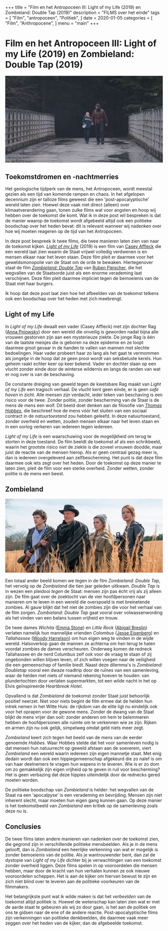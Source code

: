 +++
title = "Film en het Antropoceen III: Light of my Life (2019) en Zombieland: Double Tap (2019)"
description = "FILMS over het einde"
tags = [
    "Film",
    "antropoceen",
    "Politiek",
]
date = 2020-01-05
categories = [
    "Film",
    "Anthropocene",
]
menu = "main"
+++
 
# Film en het Antropoceen III: Light of my Life (2019) en Zombieland: Double Tap (2019)

![](https://github.com/Boreque/deklos/blob/master/static/images/light_of_my_life.png?raw=true)

## Toekomstdromen en -nachtmerries

Het geologische tijdperk van de mens, het Antropoceen, wordt meestal
gezien als een tijd van komende rampen en chaos. In het afgelopen
decennium zijn er talloze films geweest die een 'post-apocalyptische'
wereld laten zien. Hoewel deze vaak niet direct (alleen) over
klimaatverandering gaan, tonen zulke films wat voor angsten en hoop
wij hebben over de toekomst die komt. Wat ik in deze post wil bespreken
is dat de manier waarop de toekomst wordt afgebeeld altijd ook een
politieke boodschap over het heden bevat: dit is relevant wanneer wij
nadenken over hoe wij moeten reageren op de tijd van het Antropoceen. 

In deze post bespreek ik twee films, die twee manieren laten zien van naar
de toekomst kijken. [*Light of my Life*](https://www.imdb.com/title/tt6063090/) (2019) is een film van
[Casey Affleck](https://www.imdb.com/name/nm0000729/?ref_=fn_al_nm_1) die
een wereld laat zien waarin de Staat vrijwel volledig verdwenen is en
mensen elkaar naar het leven staan. Deze film pleit er daarmee voor het
geweldsmonopolie van de Staat om de orde te bewaken. Hiertegenover staat
de film [*Zombieland: Double Tap*](2019) van [Ruben Fleischer](https://www.imdb.com/name/nm0281508/?ref_=nv_sr_srsg_0), die
het wegvallen van de Staatsorde juist als een enorme verademing laat
verschijnen. Deze film pleit daarmee impliciet tegen de bemoeienis van de
Staat met haar burgers. 

Ik hoop dat deze post laat zien hoe het afbeelden van de toekomst telkens
ook een boodschap over het heden met zich meebrengt. 

## Light of my Life

In *Light of my Life* dwaalt een vader (Casey Affleck) met zijn dochter
Rag ([Anna Pniowsky](https://www.imdb.com/name/nm6370548/?ref_=tt_cl_t1))
door een wereld die onveilig is geworden nadat bijna alle vrouwen
gestorven zijn aan een mysterieuze ziekte. De jonge Rag is één van de
laatste meisjes die is geboren na deze epidemie en ze loopt daarmee groot gevaar in de handen
te vallen van mannen met slechte bedoelingen. Haar vader probeert haar zo
lang als het gaat te vermommen als jongetje in de hoop dat ze geen prooi wordt van seksbeluste kerels. Hun geheim raakt echter keer
op keer bekend. Vader en dochter slaan op een vlucht zonder einde door de
winterse wildernis en langs de randen van wat er nog over is van de beschaving.

De constante dreiging van geweld tegen de kwetsbare Rag maakt van *Light
of my Life* een tragisch verhaal. De vlucht  kent
geen einde, er is geen *safe haven* in zicht. Alle mensen zijn verdacht,
ieder teken van beschaving is een risico voor de twee. Zonder politie,
zonder bescherming van de Staat is de mens de mens een wolf. Dit beeld
doet denken aan de filosofie van [*Thomas Hobbes*](https://plato.stanford.edu/entries/hobbes/), die beschreef hoe de
mens vóór het sluiten van een sociaal contract in de *natuurtoestand* zou
hebben geleefd. In deze natuurtoestand, zonder overheid en wetten, zouden
mensen elkaar naar het leven staan en in een oorlog verkeren van iedereen
tegen iedereen. 

*Light of my Life* is een waarschuwing voor de mogelijkheid om terug te
storten in deze toestand. De film beeldt de toekomst af als een
schrikbeeld, waarin het grootste risico *niet* de ziekte is die zoveel
vrouwen doodde, maar juist de reactie van de mensen hierop. Als er geen
centraal gezag meer is, dan is iedereen overgeleverd aan zelfbescherming.
Het punt is dat deze film daarmee ook iets zegt over het heden. Door de
toekomst op deze manier te laten zien, pleit de film voor een sterke
overheid. Zonder wetten, zonder politie is de mens een beest. 

## Zombieland

![](https://github.com/Boreque/deklos/blob/master/static/images/zombieland.jpg?raw=true)

Een totaal ander beeld komen we tegen in de film *Zombieland: Double Tap*,
het vervolg op de  *Zombieland* die tien jaar geleden uitkwam. *Double
Tap* is in wezen een pleidooi *tegen* de Staat: mensen zijn pas écht vrij
als zij alleen zijn. De film gaat over de zoektocht van de vier
hoofdpersonen naar manieren om te leven in een wereld die overspoeld is
met breinetende zombies. Al gauw blijkt dat het niet de zombies zijn die voor het verhaal van de film zorgen. *Zombieland: Double Tap* gaat vooral over
volwassenwording als het vinden van een balans tussen vrijheid en trouw.

De twee dames *Wichita* ([Emma Stone](https://www.imdb.com/name/nm1297015/?ref_=tt_cl_t3)) en *Little
Rock* ([Abigail Breslin](https://www.imdb.com/name/nm1113550/?ref_=tt_cl_t4)) verlaten namelijk hun
mannelijke vrienden *Colombus* ([Jesse Eisenberg](https://www.imdb.com/name/nm0251986/?ref_=nv_sr_srsg_0)) en
*Tallahassee* ([Woody Harrelson](https://www.imdb.com/name/nm0000437/?ref_=tt_cl_t1)) om hun
eigen weg te vinden in de wijde wereld. Halsoverkop gaan de mannen ze achterna om hen terug
te halen voordat zombies de dames verscheuren. Onderweg komen de redneck Tallahassee en de nerd Columbus zelf ook voor de vraag te staan of zij ongebonden
willen blijven leven, of zich willen voegen naar de veiligheid die een
gemeenschap of familie biedt. Naast deze dilemma's is *Zombieland: Doubletap* vooral een dwaze roadtrip
door de ruïnes van een samenleving, waar de helden met niets of niemand
rekening hoeven te houden: van plundertochten door verlaten supermarkten,
tot een wilde nacht in het op Elvis geïnspireerde *Heartbreak Hotel*. 

Opvallend is dat *Zombieland* de toekomst zonder Staat juist
behoorlijk positief neerzet. Niet voor niets begint de film ermee dat de
helden hun intrek nemen in het Witte Huis: de rijkdom van de elite ligt nu
eindelijk ook voor het oprapen voor de gewone mens. Zonder de dwang van
de Staat blijkt de mens vrijer dan ooit: zonder anderen om hem te
belemmeren hebben de hoofdpersonen alle ruimte om te verkennen wie ze
zijn. Rijken en armen zijn nu ook gelijk, simpelweg omdat geld niets meer
zegt.

*Zombieland* keert zich tegen het beeld van de mens van de eerder genoemde *Hobbes*. Waar
Hobbes stelde dat het voor samenleven nodig is dat mensen hun natuurrecht
op geweld afstaan aan de soeverein, viert *Zombieland* een wereld waarin
iedereen zijn eigen mannetje staat. Met enig dedain wordt dan ook een
hippiegemeenschap afgekeurd die zo naïef is om van haar deelnemers te
vragen hun wapens in te leveren. Wie is er zo dom om zo gemakkelijk zijn
eigen vrijheid op te geven in ruil voor bescherming? Het is geen verbazing
dat deze hippies uiteindelijk door de rednecks gered moeten worden.

De politieke boodschap van *Zombieland* is helder: het wegvallen van de
Staat na een 'apocalpyse' is een verademing en bevrijding. Mensen zijn
niet inherent slecht, maar moeten hun eigen gang kunnen gaan. Op deze
manier is het toekomstbeeld van *Zombieland* een kritiek op de samenleving
zoals deze nu is.

## Conclusies

De twee films laten andere manieren van nadenken over de toekomst zien,
die gegrond zijn in verschillende politieke mensbeelden. Als je in de mens
gelooft, dan is *Zombieland* een heerlijke verkenning van wat er mogelijk
is zonder bemoeienis van de politie. Als je wantrouwender bent, dan zal
de dystopie van *Light of my Life* dichter bij je verwachtingen van een
toekomst zonder overheid liggen. Deze films spelen in op vooroordelen die mensen hebben, maar door de kracht van hun verhalen kunnen ze ook nieuwe vooroordelen scheppen. Het is aan de kijker om hiervan bewust te zijn en zich niet blind over te leveren aan de politieke voorkeuren van de filmmakers.

Het belangrijkste punt wat ik wilde maken is dat het *verbeelden* van de
toekomst altijd politiek is. Hoewel de wetenschap kan laten zien wat er
met de aarde staat te gebeuren als wij zo door gaan, is het aan de
politiek om ons te gidsen naar de ene of de andere reactie.
Post-apocalyptische films zijn verkenningen van politieke denkbeelden, die
daarmee vaak meer zeggen over het heden van de kijker, dan de afgebeelde
toekomst. 
